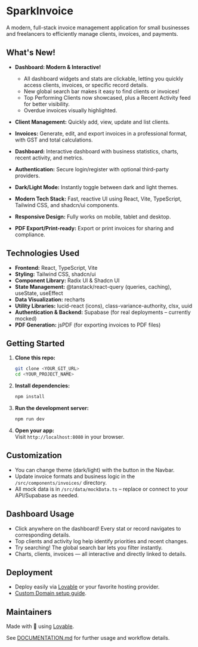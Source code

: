 
# SparkInvoice

A modern, full-stack invoice management application for small businesses and freelancers to efficiently manage clients, invoices, and payments.

## What's New!

- **Dashboard: Modern & Interactive!**
  - All dashboard widgets and stats are clickable, letting you quickly access clients, invoices, or specific record details.
  - New global search bar makes it easy to find clients or invoices!
  - Top Performing Clients now showcased, plus a Recent Activity feed for better visibility.
  - Overdue invoices visually highlighted.

- **Client Management:** Quickly add, view, update and list clients.
- **Invoices:** Generate, edit, and export invoices in a professional format, with GST and total calculations.
- **Dashboard:** Interactive dashboard with business statistics, charts, recent activity, and metrics.
- **Authentication:** Secure login/register with optional third-party providers.
- **Dark/Light Mode:** Instantly toggle between dark and light themes.
- **Modern Tech Stack:** Fast, reactive UI using React, Vite, TypeScript, Tailwind CSS, and shadcn/ui components.
- **Responsive Design:** Fully works on mobile, tablet and desktop.
- **PDF Export/Print-ready:** Export or print invoices for sharing and compliance.

## Technologies Used

- **Frontend:** React, TypeScript, Vite
- **Styling:** Tailwind CSS, shadcn/ui
- **Component Library:** Radix UI & Shadcn UI
- **State Management:** @tanstack/react-query (queries, caching), useState, useEffect
- **Data Visualization:** recharts
- **Utility Libraries:** lucid-react (icons), class-variance-authority, clsx, uuid
- **Authentication & Backend:** Supabase (for real deployments – currently mocked)
- **PDF Generation:** jsPDF (for exporting invoices to PDF files)

## Getting Started

1. **Clone this repo:**
   ```sh
   git clone <YOUR_GIT_URL>
   cd <YOUR_PROJECT_NAME>
   ```

2. **Install dependencies:**
   ```sh
   npm install
   ```

3. **Run the development server:**
   ```sh
   npm run dev
   ```

4. **Open your app:**  
   Visit `http://localhost:8080` in your browser.

## Customization

- You can change theme (dark/light) with the button in the Navbar.
- Update invoice formats and business logic in the `/src/components/invoices/` directory.
- All mock data is in `/src/data/mockData.ts` – replace or connect to your API/Supabase as needed.

## Dashboard Usage

- Click anywhere on the dashboard! Every stat or record navigates to corresponding details.
- Top clients and activity log help identify priorities and recent changes.
- Try searching! The global search bar lets you filter instantly.
- Charts, clients, invoices — all interactive and directly linked to details.

## Deployment

- Deploy easily via [Lovable](https://docs.lovable.dev/user-guides/publish) or your favorite hosting provider.
- [Custom Domain setup guide](https://docs.lovable.dev/tips-tricks/custom-domain#step-by-step-guide).

## Maintainers
Made with 💙 using [Lovable](https://lovable.dev/).

See [DOCUMENTATION.md](./DOCUMENTATION.md) for further usage and workflow details.
